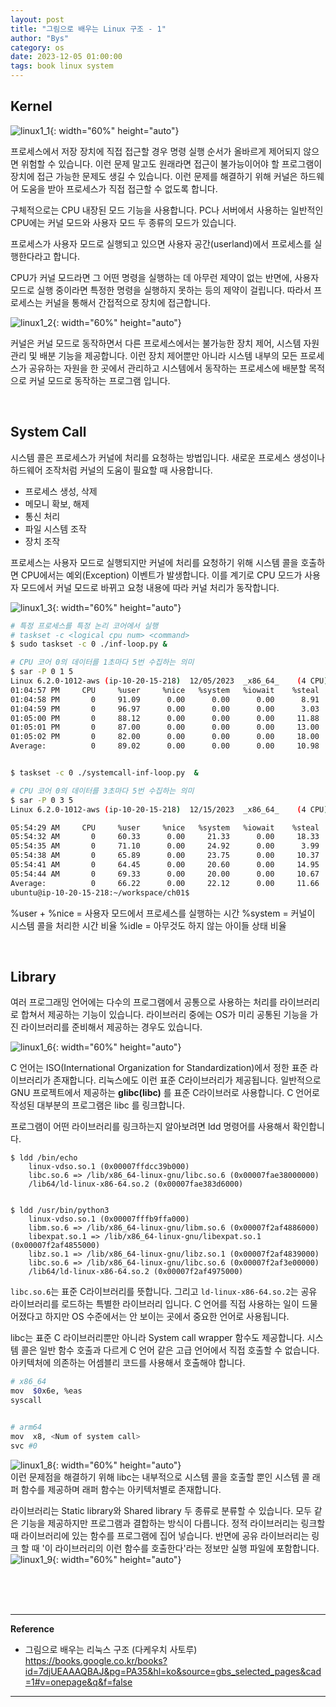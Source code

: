 ```yaml
---
layout: post
title: "그림으로 배우는 Linux 구조 - 1"
author: "Bys"
category: os
date: 2023-12-05 01:00:00
tags: book linux system 
---
```


## Kernel

![linux1_1](/assets/book/linux/linux1_1.png){: width="60%" height="auto"}  

프로세스에서 저장 장치에 직접 접근할 경우 명령 실행 순서가 올바르게 제어되지 않으면 위험할 수 있습니다. 이런 문제 말고도 원래라면 접근이 불가능이어야 할 프로그램이 장치에 접근 가능한 문제도 생길 수 있습니다. 이런 문제를 해결하기 위해 커널은 하드웨어 도움을 받아 프로세스가 직접 접근할 수 없도록 합니다.

구체적으로는 CPU 내장된 모드 기능을 사용합니다. PC나 서버에서 사용하는 일반적인 CPU에는 커널 모드와 사용자 모드 두 종류의 모드가 있습니다. 

프로세스가 사용자 모드로 실행되고 있으면 사용자 공간(userland)에서 프로세스를 실행한다라고 합니다. 

CPU가 커널 모드라면 그 어떤 명령을 실행하는 데 아무런 제약이 없는 반면에, 사용자 모드로 실행 중이라면 특정한 명령을 실행하지 못하는 등의 제약이 걸립니다. 따라서 프로세스는 커널을 통해서 간접적으로 장치에 접근합니다. 

![linux1_2](/assets/book/linux/linux1_2.png){: width="60%" height="auto"}  

커널은 커널 모드로 동작하면서 다른 프로세스에서는 불가능한 장치 제어, 시스템 자원 관리 및 배분 기능을 제공합니다. 이런 장치 제어뿐만 아니라 시스템 내부의 모든 프로세스가 공유하는 자원을 한 곳에서 관리하고 시스템에서 동작하는 프로세스에 배분할 목적으로 커널 모드로 동작하는 프로그램 입니다. 

<br>

## System Call
시스템 콜은 프로세스가 커널에 처리를 요청하는 방법입니다. 새로운 프로세스 생성이나 하드웨어 조작처럼 커널의 도움이 필요할 때 사용합니다.
- 프로세스 생성, 삭제
- 메모니 확보, 해제
- 통신 처리
- 파일 시스템 조작
- 장치 조작

프로세스는 사용자 모드로 실행되지만 커널에 처리를 요청하기 위해 시스템 콜을 호출하면 CPU에서는 예외(Exception) 이벤트가 발생합니다. 이를 계기로 CPU 모드가 사용자 모드에서 커널 모드로 바뀌고 요청 내용에 따라 커널 처리가 동작합니다. 

![linux1_3](/assets/book/linux/linux1_3.png){: width="60%" height="auto"}  

```bash
# 특정 프로세스를 특정 논리 코어에서 실행
# taskset -c <logical cpu num> <command>
$ sudo taskset -c 0 ./inf-loop.py &

# CPU 코어 0의 데이터를 1초마다 5번 수집하는 의미
$ sar -P 0 1 5
Linux 6.2.0-1012-aws (ip-10-20-15-218) 	12/05/2023 	_x86_64_	(4 CPU)
01:04:57 PM     CPU     %user     %nice   %system   %iowait    %steal     %idle
01:04:58 PM       0     91.09      0.00      0.00      0.00      8.91      0.00
01:04:59 PM       0     96.97      0.00      0.00      0.00      3.03      0.00
01:05:00 PM       0     88.12      0.00      0.00      0.00     11.88      0.00
01:05:01 PM       0     87.00      0.00      0.00      0.00     13.00      0.00
01:05:02 PM       0     82.00      0.00      0.00      0.00     18.00      0.00
Average:          0     89.02      0.00      0.00      0.00     10.98      0.00


$ taskset -c 0 ./systemcall-inf-loop.py  &

# CPU 코어 0의 데이터를 3초마다 5번 수집하는 의미
$ sar -P 0 3 5
Linux 6.2.0-1012-aws (ip-10-20-15-218) 	12/15/2023 	_x86_64_	(4 CPU)

05:54:29 AM     CPU     %user     %nice   %system   %iowait    %steal     %idle
05:54:32 AM       0     60.33      0.00     21.33      0.00     18.33      0.00
05:54:35 AM       0     71.10      0.00     24.92      0.00      3.99      0.00
05:54:38 AM       0     65.89      0.00     23.75      0.00     10.37      0.00
05:54:41 AM       0     64.45      0.00     20.60      0.00     14.95      0.00
05:54:44 AM       0     69.33      0.00     20.00      0.00     10.67      0.00
Average:          0     66.22      0.00     22.12      0.00     11.66      0.00
ubuntu@ip-10-20-15-218:~/workspace/ch01$
```
%user + %nice = 사용자 모드에서 프로세스를 실행하는 시간
%system = 커널이 시스템 콜을 처리한 시간 비율
%idle = 아무것도 하지 않는 아이들 상태 비율

<br>

## Library
여러 프로그래밍 언어에는 다수의 프로그램에서 공통으로 사용하는 처리를 라이브러리로 합쳐서 제공하는 기능이 있습니다. 라이브러리 중에는 OS가 미리 공통된 기능을 가진 라이브러리를 준비해서 제공하는 경우도 있습니다. 

![linux1_6](/assets/book/linux/linux1_6.png){: width="60%" height="auto"}  


C 언어는 ISO(International Organization for Standardization)에서 정한 표준 라이브러리가 존재합니다. 리눅스에도 이런 표준 C라이브러리가 제공됩니다. 일반적으로 GNU 프로젝트에서 제공하는 **glibc(libc)** 를 표준 C라이브러로 사용합니다. C 언어로 작성된 대부분의 프로그램은 libc 를 링크합니다.

프로그램이 어떤 라이브러리를 링크하는지 알아보려면 ldd 명령어를 사용해서 확인합니다. 
```
$ ldd /bin/echo
	linux-vdso.so.1 (0x00007ffdcc39b000)
	libc.so.6 => /lib/x86_64-linux-gnu/libc.so.6 (0x00007fae38000000)
	/lib64/ld-linux-x86-64.so.2 (0x00007fae383d6000)


$ ldd /usr/bin/python3
	linux-vdso.so.1 (0x00007fffb9ffa000)
	libm.so.6 => /lib/x86_64-linux-gnu/libm.so.6 (0x00007f2af4886000)
	libexpat.so.1 => /lib/x86_64-linux-gnu/libexpat.so.1 (0x00007f2af4855000)
	libz.so.1 => /lib/x86_64-linux-gnu/libz.so.1 (0x00007f2af4839000)
	libc.so.6 => /lib/x86_64-linux-gnu/libc.so.6 (0x00007f2af3e00000)
	/lib64/ld-linux-x86-64.so.2 (0x00007f2af4975000)
```
`libc.so.6`는 표준 C라이브러리를 뜻합니다. 그리고 `ld-linux-x86-64.so.2`는 공유 라이브러리를 로드하는 특별한 라이브러리 입니다. C 언어를 직접 사용하는 일이 드물어졌다고 하지만 OS 수준에서는 안 보이는 곳에서 중요한 언어로 사용됩니다. 

libc는 표준 C 라이브러리뿐만 아니라 System call wrapper 함수도 제공합니다. 시스템 콜은 일반 함수 호출과 다르게 C 언어 같은 고급 언어에서 직접 호출할 수 없습니다. 아키텍처에 의존하는 어셈블리 코드를 사용해서 호출해야 합니다.
```bash
# x86_64
mov  $0x6e, %eas
syscall


# arm64
mov  x8, <Num of system call>
svc #0
```

![linux1_8](/assets/book/linux/linux1_8.png){: width="60%" height="auto"}  
이런 문제점을 해결하기 위해 libc는 내부적으로 시스템 콜을 호출할 뿐인 시스템 콜 래퍼 함수를 제공하며 래퍼 함수는 아키텍처별로 존재합니다. 


라이브러리는 Static library와 Shared library 두 종류로 분류할 수 있습니다. 모두 같은 기능을 제공하지만 프로그램과 결합하는 방식이 다릅니다. 정적 라이브러리는 링크할 때 라이브러리에 있는 함수를 프로그램에 집어 넣습니다. 반면에 공유 라이브러리는 링크 할 때 '이 라이브러리의 이런 함수를 호출한다'라는 정보만 실행 파일에 포함합니다. 
![linux1_9](/assets/book/linux/linux1_8.png){: width="60%" height="auto"}  

<br><br><br>

---

**Reference**  
- 그림으로 배우는 리눅스 구조 (다케우치 사토루)
https://books.google.co.kr/books?id=7djUEAAAQBAJ&pg=PA35&hl=ko&source=gbs_selected_pages&cad=1#v=onepage&q&f=false
---

